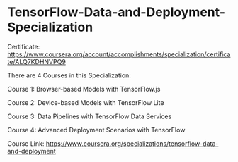 # TensorFlow-Data-and-Deployment-Specialization

Certificate: https://www.coursera.org/account/accomplishments/specialization/certificate/ALQ7KDHNVPQ9

There are 4 Courses in this Specialization:

Course 1: Browser-based Models with TensorFlow.js

Course 2: Device-based Models with TensorFlow Lite

Course 3: Data Pipelines with TensorFlow Data Services

Course 4: Advanced Deployment Scenarios with TensorFlow


Course Link: https://www.coursera.org/specializations/tensorflow-data-and-deployment
